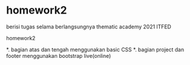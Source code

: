 # homework2
berisi tugas selama berlangsungnya thematic academy 2021 ITFED

homework2

*. bagian atas dan tengah menggunakan basic CSS
*. bagian project dan footer menggunakan bootstrap live(online)
